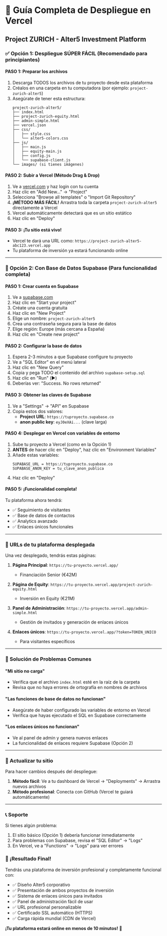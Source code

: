 # 🚀 Guía Completa de Despliegue en Vercel
## Project ZURICH - Alter5 Investment Platform

### ✅ Opción 1: Despliegue SÚPER FÁCIL (Recomendado para principiantes)

#### **PASO 1: Preparar los archivos**
1. Descarga TODOS los archivos de tu proyecto desde esta plataforma
2. Créalos en una carpeta en tu computadora (por ejemplo: `project-zurich-alter5`)
3. Asegúrate de tener esta estructura:
   ```
   project-zurich-alter5/
   ├── index.html
   ├── project-zurich-equity.html
   ├── admin-simple.html
   ├── vercel.json
   ├── css/
   │   ├── style.css
   │   └── alter5-colors.css
   ├── js/
   │   ├── main.js
   │   ├── equity-main.js
   │   ├── config.js
   │   └── supabase-client.js
   └── images/ (si tienes imágenes)
   ```

#### **PASO 2: Subir a Vercel (Método Drag & Drop)**
1. Ve a [vercel.com](https://vercel.com) y haz login con tu cuenta
2. Haz clic en "Add New..." → "Project"
3. Selecciona "Browse all templates" o "Import Git Repository"
4. **¡MÉTODO MÁS FÁCIL!** Arrastra toda la carpeta `project-zurich-alter5` directamente a Vercel
5. Vercel automáticamente detectará que es un sitio estático
6. Haz clic en "Deploy"

#### **PASO 3: ¡Tu sitio está vivo!**
- Vercel te dará una URL como: `https://project-zurich-alter5-abc123.vercel.app`
- Tu plataforma de inversión ya estará funcionando online

---

### 🔧 Opción 2: Con Base de Datos Supabase (Para funcionalidad completa)

#### **PASO 1: Crear cuenta en Supabase**
1. Ve a [supabase.com](https://supabase.com)
2. Haz clic en "Start your project" 
3. Créate una cuenta gratuita
4. Haz clic en "New Project"
5. Elige un nombre: `project-zurich-alter5`
6. Crea una contraseña segura para la base de datos
7. Elige región: Europe (más cercana a España)
8. Haz clic en "Create new project"

#### **PASO 2: Configurar la base de datos**
1. Espera 2-3 minutos a que Supabase configure tu proyecto
2. Ve a "SQL Editor" en el menú lateral
3. Haz clic en "New Query"
4. Copia y pega TODO el contenido del archivo `supabase-setup.sql`
5. Haz clic en "Run" (▶️)
6. Deberías ver: "Success. No rows returned"

#### **PASO 3: Obtener las claves de Supabase**
1. Ve a "Settings" → "API" en Supabase
2. Copia estos dos valores:
   - **Project URL**: `https://tuproyecto.supabase.co`
   - **anon public key**: `eyJ0eXAi...` (clave larga)

#### **PASO 4: Desplegar en Vercel con variables de entorno**
1. Sube tu proyecto a Vercel (como en la Opción 1)
2. **ANTES** de hacer clic en "Deploy", haz clic en "Environment Variables"
3. Añade estas variables:
   ```
   SUPABASE_URL = https://tuproyecto.supabase.co
   SUPABASE_ANON_KEY = tu_clave_anon_publica
   ```
4. Haz clic en "Deploy"

#### **PASO 5: ¡Funcionalidad completa!**
Tu plataforma ahora tendrá:
- ✅ Seguimiento de visitantes
- ✅ Base de datos de contactos
- ✅ Analytics avanzado
- ✅ Enlaces únicos funcionales

---

### 🎯 URLs de tu plataforma desplegada

Una vez desplegado, tendrás estas páginas:

1. **Página Principal**: `https://tu-proyecto.vercel.app/`
   - Financiación Senior (€42M)
   
2. **Página de Equity**: `https://tu-proyecto.vercel.app/project-zurich-equity.html`
   - Inversión en Equity (€21M)
   
3. **Panel de Administración**: `https://tu-proyecto.vercel.app/admin-simple.html`
   - Gestión de invitados y generación de enlaces únicos

4. **Enlaces únicos**: `https://tu-proyecto.vercel.app/?token=TOKEN_UNICO`
   - Para visitantes específicos

---

### 🚨 Solución de Problemas Comunes

#### **"Mi sitio no carga"**
- Verifica que el archivo `index.html` esté en la raíz de la carpeta
- Revisa que no haya errores de ortografía en nombres de archivos

#### **"Las funciones de base de datos no funcionan"**
- Asegúrate de haber configurado las variables de entorno en Vercel
- Verifica que hayas ejecutado el SQL en Supabase correctamente

#### **"Los enlaces únicos no funcionan"**
- Ve al panel de admin y genera nuevos enlaces
- La funcionalidad de enlaces requiere Supabase (Opción 2)

---

### 🔄 Actualizar tu sitio

Para hacer cambios después del despliegue:

1. **Método fácil**: Ve a tu dashboard de Vercel → "Deployments" → Arrastra nuevos archivos
2. **Método profesional**: Conecta con GitHub (Vercel te guiará automáticamente)

---

### 📞 Soporte

Si tienes algún problema:
1. El sitio básico (Opción 1) debería funcionar inmediatamente
2. Para problemas con Supabase, revisa el "SQL Editor" → "Logs"
3. En Vercel, ve a "Functions" → "Logs" para ver errores

### 🎉 ¡Resultado Final!

Tendrás una plataforma de inversión profesional y completamente funcional con:
- ✅ Diseño Alter5 corporativo
- ✅ Presentación de ambos proyectos de inversión
- ✅ Sistema de enlaces únicos para invitados
- ✅ Panel de administración fácil de usar
- ✅ URL profesional personalizable
- ✅ Certificado SSL automático (HTTPS)
- ✅ Carga rápida mundial (CDN de Vercel)

**¡Tu plataforma estará online en menos de 10 minutos!** 🚀